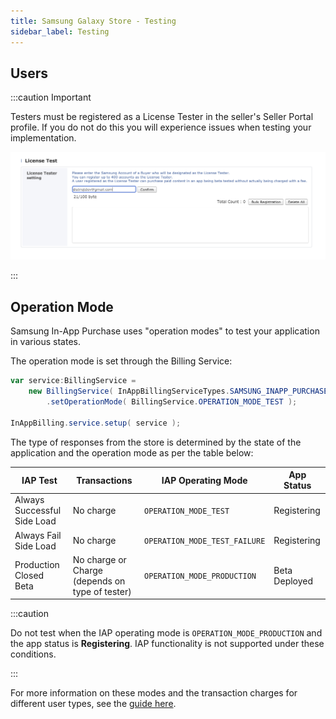 ```yaml
---
title: Samsung Galaxy Store - Testing
sidebar_label: Testing
---
```



## Users

:::caution Important

Testers must be registered as a License Tester in the seller's Seller Portal profile. If you do not do this you will experience issues when testing your implementation.

![](images/license-testers.png)

:::



## Operation Mode

Samsung In-App Purchase uses "operation modes" to test your application in various states.


The operation mode is set through the Billing Service:

```actionscript
var service:BillingService = 
    new BillingService( InAppBillingServiceTypes.SAMSUNG_INAPP_PURCHASE )
        .setOperationMode( BillingService.OPERATION_MODE_TEST );

InAppBilling.service.setup( service );
```

The type of responses from the store is determined by the state of the application and the operation mode as per the table below:

| IAP Test | Transactions | IAP Operating Mode | App Status |
| --- | --- | --- | ---|
| Always Successful Side Load | No charge | `OPERATION_MODE_TEST` | Registering |
| Always Fail Side Load | No charge | `OPERATION_MODE_TEST_FAILURE` | Registering |
| Production Closed Beta | No charge or Charge (depends on type of tester) | `OPERATION_MODE_PRODUCTION` | Beta Deployed |


:::caution

Do not test when the IAP operating mode is `OPERATION_MODE_PRODUCTION` and the app status is **Registering**. 
IAP functionality is not supported under these conditions.

:::


For more information on these modes and the transaction charges for different user types, see the [guide here](https://developer.samsung.com/iap/iap-test-guide.html).